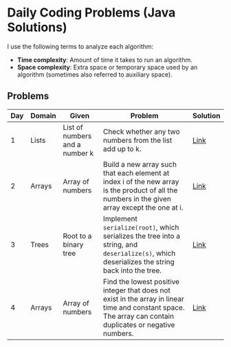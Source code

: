 # Daily Coding Problems (Java Solutions)

I use the following terms to analyze each algorithm:

* **Time complexity**: Amount of time it takes to run an algorithm.
* **Space complexity**: Extra space or temporary space used by an algorithm (sometimes also referred to auxiliary space).

## Problems

| Day | Domain | Given | Problem | Solution |
|-----|--------|-------|---------|----------|
| 1   | Lists | List of numbers and a number k | Check whether any two numbers from the list add up to k. | [Link](/src/main/java/com/mwrod/daily/day1/Day1.java) |
| 2   | Arrays | Array of numbers | Build a new array such that each element at index i of the new array is the product of all the numbers in the given array except the one at i. | [Link](/src/main/java/com/mwrod/daily/day2/Day2.java) | 
| 3   | Trees | Root to a binary tree | Implement `serialize(root)`, which serializes the tree into a string, and `deserialize(s)`, which deserializes the string back into the tree. | [Link](/src/main/java/com/mwrod/daily/day3/Day3.java) |
| 4   | Arrays | Array of numbers | Find the lowest positive integer that does not exist in the array in linear time and constant space. The array can contain duplicates or negative numbers. | [Link](/src/main/java/com/mwrod/daily/day4/Day4.java) |
